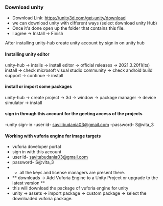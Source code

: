 ### Download unity
- Download Link: https://unity3d.com/get-unity/download
- we can download unity with different ways (select download unity Hub)
- Once it's done open up the folder that contains this file.
- I agree -> Install -> Finish

After installing unity-hub create unity account by sign in on unity hub

#### Installing unity editor
unity-hub -> intalls -> install editor -> official releases -> 2021.3.20f1(lts) install -> check microsoft visual studio community -> check android build support -> continue -> install

#### install or import some packages
unity-hub -> create project -> 3d -> window -> package manager -> device simulator -> install

#### sign in through this account for the geeting access of the projects
-unity sign-in
-user id- saviiibudania03@gmail.com
-password- S@vita_3

#### Working with vuforia engine for image targets
- vuforia doveloper portal
- sign in with this account
- user id- savitabudania03@gmail.com
- password- S@vita_3
- - all the keys and license managers are present there.
- ** downloads -> Add Vuforia Engine to a Unity Project or upgrade to the latest version **
- this will download the package of vuforia engine for unity
- unity -> assets -> import package -> custom package -> select the downloaded vuforia package.

